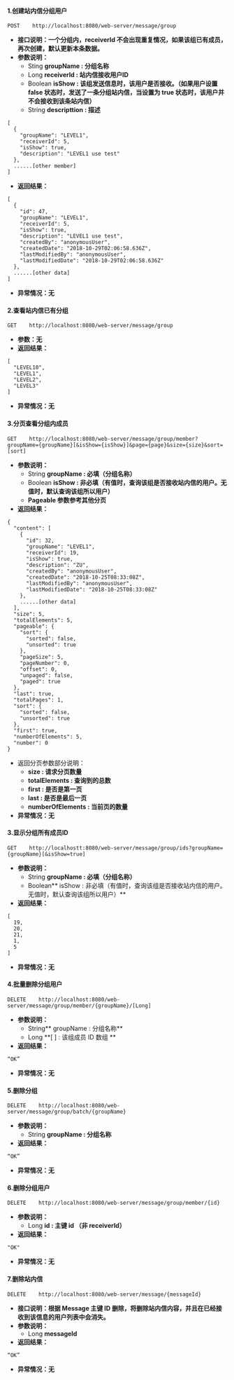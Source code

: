 #### 1.创建站内信分组用户

```
POST    http://localhost:8080/web-server/message/group
```

* **接口说明：一个分组内，receiverId 不会出现重复情况，如果该组已有成员，再次创建，默认更新本条数据。**
* **参数说明：**
  * Sting **groupName : 分组名称**
  * Long **receiverId : 站内信接收用户ID**
  * Boolean **isShow :  该组发送信息时，该用户是否接收。（如果用户设置 false 状态时，发送了一条分组站内信，当设置为 true 状态时，该用户并不会接收到该条站内信）**
  * String **descripttion : 描述**

```
[
  {
    "groupName": "LEVEL1",
    "receiverId": 5,
    "isShow": true,
    "description": "LEVEL1 use test"
  },
  ......[other member]
]
```

* **返回结果：**

```
[
  {
    "id": 47,
    "groupName": "LEVEL1",
    "receiverId": 5,
    "isShow": true,
    "description": "LEVEL1 use test",
    "createdBy": "anonymousUser",
    "createdDate": "2018-10-29T02:06:58.636Z",
    "lastModifiedBy": "anonymousUser",
    "lastModifiedDate": "2018-10-29T02:06:58.636Z"
  },
  ......[other data]
]
```

* **异常情况：无**

#### 2.查看站内信已有分组

```
GET    http://localhost:8080/web-server/message/group
```

* **参数：无**
* **返回结果：**

```
[
  "LEVEL10",
  "LEVEL1",
  "LEVEL2",
  "LEVEL3"
]
```

* **异常情况：无**

#### **3.分页查看分组内成员**

```
GET    http://localhost:8080/web-server/message/group/member?groupName={groupName}[&isShow={isShow}]&page={page}&size={size}&sort=[sort]
```

* **参数说明：**
  * String **groupName : 必填（分组名称）**
  * Boolean **isShow : 非必填（有值时，查询该组是否接收站内信的用户。无值时，默认查询该组所以用户）**
  * **Pageable 参数参考其他分页**
* **返回结果：**

```
{
  "content": [
    {
      "id": 32,
      "groupName": "LEVEL1",
      "receiverId": 19,
      "isShow": true,
      "description": "ZU",
      "createdBy": "anonymousUser",
      "createdDate": "2018-10-25T08:33:08Z",
      "lastModifiedBy": "anonymousUser",
      "lastModifiedDate": "2018-10-25T08:33:08Z"
    },
    ......[other data]
  ],
  "size": 5,
  "totalElements": 5,
  "pageable": {
    "sort": {
      "sorted": false,
      "unsorted": true
    },
    "pageSize": 5,
    "pageNumber": 0,
    "offset": 0,
    "unpaged": false,
    "paged": true
  },
  "last": true,
  "totalPages": 1,
  "sort": {
    "sorted": false,
    "unsorted": true
  },
  "first": true,
  "numberOfElements": 5,
  "number": 0
}
```

* 返回分页参数部分说明：
  * **size : 请求分页数量**
  * **totalElements : 查询到的总数**
  * **first : 是否是第一页**
  * **last : 是否是最后一页**
  * **numberOfElements : 当前页的数量**
* **异常情况：无**

#### 3.显示分组所有成员ID

```
GET    http://localhostt:8080/web-server/message/group/ids?groupName={groupName}[&isShow=true]
```

* **参数说明：**
  * String **groupName : 必填（分组名称）**
  * Boolean** isShow : 非必填（有值时，查询该组是否接收站内信的用户。无值时，默认查询该组所以用户）**
* **返回结果：**

```
[
  19,
  20,
  21,
  1,
  5
]
```

* **异常情况：无**

#### 4.批量删除分组用户

```
DELETE    http://localhost:8080/web-server/message/group/member/{groupName}/[Long]
```

* **参数说明：**
  * String** groupName : 分组名称**
  * Long **\[ \] : 该组成员 ID 数组 **
* **返回结果：**

```
“OK”
```

* **异常情况：无**

#### 5.删除分组

```
DELETE    http://localhost:8080/web-server/message/group/batch/{groupName}
```

* **参数说明：**
  * String **groupName : 分组名称**
* **返回结果：**

```
“OK”
```

* **异常情况：无**

#### 6.删除分组用户

```
DELETE    http://localhost:8080/web-server/message/group/member/{id}
```

* **参数说明：**
  * Long **id : 主键 id  （非 receiverId）**
* **返回结果：**

```
"OK"
```

* **异常情况：无**

#### 7.删除站内信

```
DELETE    http://localhost:8080/web-server/message/{messageId}
```

* **接口说明：根据 Message 主键 ID 删除，将删除站内信内容，并且在已经接收到该信息的用户列表中会消失。**
* **参数说明：**
  * Long **messageId**
* **返回结果：**

```
“OK”
```

* **异常情况：无**



